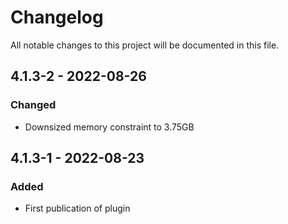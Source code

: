 # Changelog
All notable changes to this project will be documented in this file.

## 4.1.3-2 - 2022-08-26
### Changed
- Downsized memory constraint to 3.75GB

## 4.1.3-1 - 2022-08-23
### Added
- First publication of plugin
